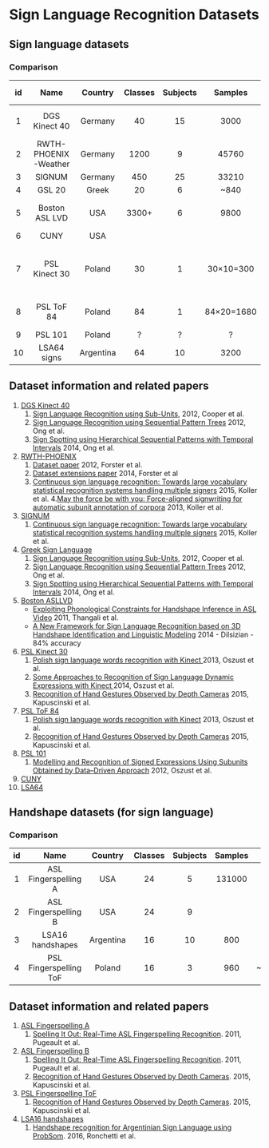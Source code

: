 # Sign Language Recognition Datasets
<!--- TODO
CUNY details
Websites for greek, german, polish and cuny Datasets
write cooper for details on german/greek/british datasets
add http://research.microsoft.com/en-us/um/people/zliu/actionrecorsrc/ for 12 ASL kinect signs
add http://sun.aei.polsl.pl/~mkawulok/gestures/ db of handshapes

-->



## Sign language datasets
### Comparison
id  | Name                |Country   |Classes|Subjects| Samples| Data | Language level| Type                             | Annotations |
|:-:|:-------------------:|:--------:|:-----:|:------:|:------:|:----:|:----------:|:--------------------------------:|:----------:|
1   | DGS Kinect 40       |Germany   |40    |15    |3000       |      |Word        |Videos, multiple angles           |            |
2   | RWTH-PHOENIX-Weather|Germany   |1200  |9     |45760      |      |Sentence    |Videos                            | Face, hand, end/start (unfinished)|
3   | SIGNUM              |Germany   |450   |25    |33210      |920gb |Sentence    |Videos                            |            |
4   | GSL 20              |Greek     |20    | 6    |~840       |      |Word        |                                  |            |
5   | Boston ASL LVD      |USA       |3300+ |6     | 9800      |      |Word        |Videos, multiple angles           |hand,end/start|
6   | CUNY                |USA       |      |      |           |      |Word        |                                  |            |
7   |PSL Kinect 30        |Poland    |30    |1     |30×10=300  |~1.2gb|Word        | Videos, depth from Kinect camera  | |
8   |PSL ToF    84        |Poland    |84    |1     |84×20=1680 |~33gb |Word        |Videos, ToF camera                 | |
9   |PSL 101              |Poland    |?     |?     |?          |?     |?|?  | |
10  | LSA64 signs         |Argentina |64    |10    |3200       |20gb  |Word        |Videos   |            |

## Dataset information and related papers

1. [DGS Kinect 40](http://jmlr.csail.mit.edu/papers/volume13/cooper12a/cooper12a.pdf)
    1. [Sign Language Recognition using Sub-Units](http://jmlr.csail.mit.edu/papers/volume13/cooper12a/cooper12a.pdf), 2012, Cooper et al.
    2. [Sign Language Recognition using Sequential Pattern Trees](https://pdfs.semanticscholar.org/e8a1/84e76d6476ecc27857b1c1b280af5628d0ae.pdf) 2012, Ong et al.
    3. [Sign Spotting using Hierarchical Sequential Patterns with Temporal Intervals](http://www.cv-foundation.org/openaccess/content_cvpr_2014/papers/Ong_Sign_Spotting_using_2014_CVPR_paper.pdf) 2014, Ong et al.
2. [RWTH-PHOENIX](http://www-i6.informatik.rwth-aachen.de/~forster/database-rwth-phoenix.php)
    1. [Dataset paper](http://www-i6.informatik.rwth-aachen.de/publications/download/773/forster-lrec-2012.pdf) 2012, Forster et al.
    2. [Dataset extensions paper](http://www.lrec-conf.org/proceedings/lrec2014/pdf/585_Paper.pdf) 2014, Forster et al
    3. [Continuous sign language recognition: Towards large vocabulary statistical recognition systems handling multiple signers](http://www.sciencedirect.com/science/article/pii/S1077314215002088) 2015, Koller et al.
    4.[May the force be with you: Force-aligned signwriting for automatic subunit annotation of corpora](http://www-i6.informatik.rwth-aachen.de/publications/download/852/Koller-FG-2013.pdf) 2013, Koller et al.
3. [SIGNUM](http://www.phonetik.uni-muenchen.de/forschung/Bas/SIGNUM/)
    1. [Continuous sign language recognition: Towards large vocabulary statistical recognition systems handling multiple signers](http://www.sciencedirect.com/science/article/pii/S1077314215002088) 2015, Koller et al.
4. [Greek Sign Language](?)
    1. [Sign Language Recognition using Sub-Units](http://jmlr.csail.mit.edu/papers/volume13/cooper12a/cooper12a.pdf), 2012, Cooper et al.
    2. [Sign Language Recognition using Sequential Pattern Trees](https://pdfs.semanticscholar.org/e8a1/84e76d6476ecc27857b1c1b280af5628d0ae.pdf) 2012, Ong et al.
    3. [Sign Spotting using Hierarchical Sequential Patterns with Temporal Intervals](http://www.cv-foundation.org/openaccess/content_cvpr_2014/papers/Ong_Sign_Spotting_using_2014_CVPR_paper.pdf) 2014, Ong et al.
5. [Boston ASLLVD](http://www.bu.edu/av/asllrp/dai-asllvd.html)
    * [Exploiting Phonological Constraints for Handshape Inference in ASL Video](http://www.bu.edu/asllrp/1826-CVPR_2011.pdf) 2011, Thangali et al.
    * [A New Framework for Sign Language Recognition based on 3D Handshape Identification and Linguistic Modeling](http://www.lrec-conf.org/proceedings/lrec2014/pdf/1138_Paper.pdf) 2014 - Dilsizian - 84% accuracy
6. [PSL Kinect 30](http://vision.kia.prz.edu.pl/dynamickinect.php)  
    1. [Polish sign language words recognition with Kinect ](http://ieeexplore.ieee.org/xpl/login.jsp?tp=&arnumber=6577826&url=http%3A%2F%2Fieeexplore.ieee.org%2Fxpls%2Fabs_all.jsp%3Farnumber%3D6577826) 2013, Oszust et al.
    2. [Some Approaches to Recognition of Sign Language Dynamic Expressions with Kinect ](http://link.springer.com/chapter/10.1007%2F978-3-319-08491-6_7) 2014, Oszust et al.
    3. [Recognition of Hand Gestures Observed by Depth Cameras](http://cdn.intechopen.com/pdfs-wm/48352.pdf) 2015, Kapuscinski et al.
7. [PSL ToF 84](http://vision.kia.prz.edu.pl/dynamictof.php)  
    1. [Polish sign language words recognition with Kinect](http://ieeexplore.ieee.org/xpl/login.jsp?tp=&arnumber=6577826&url=http%3A%2F%2Fieeexplore.ieee.org%2Fxpls%2Fabs_all.jsp%3Farnumber%3D6577826)  2013, Oszust et al.
    2. [Recognition of Hand Gestures Observed by Depth Cameras](http://cdn.intechopen.com/pdfs-wm/48352.pdf) 2015, Kapuscinski et al.
8. [PSL 101](www.unavailable.com)  
    1. [Modelling and Recognition of Signed Expressions Using Subunits Obtained by Data–Driven Approach](http://link.springer.com/chapter/10.1007%2F978-3-642-33185-5_35#page-2) 2012, Oszust et al.  
9. [CUNY](http://eniac.cs.qc.cuny.edu/matt/pubs/lu-huenerfauth-2012-lrec.pdf)
10. [LSA64](http://facundoq.github.io/unlp/lsa64/index.html)


## Handshape datasets (for sign language)
### Comparison

id  | Name                     |Country    |Classes|Subjects| Samples       | Data | Type              | Availability   |
|:-:|:------------------------:|:---------:|:-----:|:------:|:-------------:|:----:|:-----------------:|:--------------:|
1   | ASL Fingerspelling A     |USA        |   24  | 5      |131000         |      |images (depth+rgb) | Free download  |
2   | ASL Fingerspelling B     |USA        |   24  | 9      |               |      |images (depth)     | Free download  |
3   | LSA16 handshapes         |Argentina  |16     |10      |800            |7mb   |images (rgb)       | Free download  |
4   | PSL Fingerspelling ToF   |Poland     |16     |3       |960            |~290mb|images (depth)     | Free download  |

## Dataset information and related papers

1. [ASL Fingerspelling A](http://empslocal.ex.ac.uk/people/staff/np331/index.php?section=FingerSpellingDataset)
     1. [Spelling It Out: Real-Time ASL Fingerspelling Recognition](http://personal.ee.surrey.ac.uk/Personal/N.Pugeault/publications/PugeaultBowden2011b.pdf). 2011, Pugeault et al.
2. [ASL Fingerspelling B](http://empslocal.ex.ac.uk/people/staff/np331/index.php?section=FingerSpellingDataset)
      1. [Spelling It Out: Real-Time ASL Fingerspelling Recognition](http://personal.ee.surrey.ac.uk/Personal/N.Pugeault/publications/PugeaultBowden2011b.pdf). 2011, Pugeault et al.
      2. [Recognition of Hand Gestures Observed by Depth Cameras](http://cdn.intechopen.com/pdfs-wm/48352.pdf). 2015, Kapuscinski et al.
3. [PSL Fingerspelling ToF](http://vision.kia.prz.edu.pl/statictof.php)
    1. [Recognition of Hand Gestures Observed by Depth Cameras](http://cdn.intechopen.com/pdfs-wm/48352.pdf). 2015, Kapuscinski et al.
4. [LSA16 handshapes](http://facundoq.github.io/unlp/lsa16/index.html)
    1. [Handshape recognition for Argentinian Sign Language using ProbSom](http://journal.info.unlp.edu.ar/wp-content/uploads/2015/10/JCST-42-Paper-1.pdf). 2016, Ronchetti et al.
